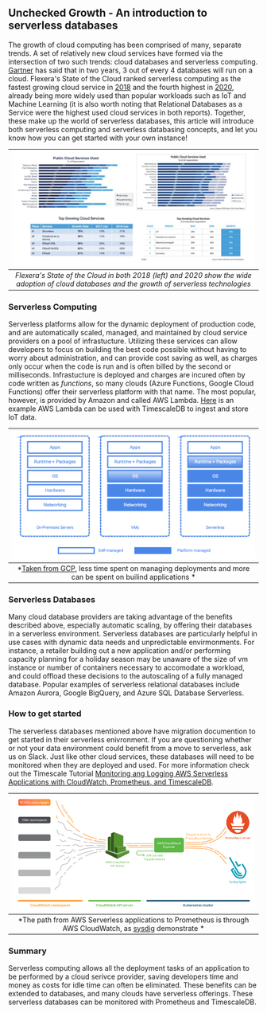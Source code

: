 ## Unchecked Growth - An introduction to serverless databases

The growth of cloud computing has been comprised of many, separate trends. A set of relatively new cloud services have formed via the intersection of two such trends: cloud databases and serverless computing. [Gartner](https://www.gartner.com/en/newsroom/press-releases/2019-07-01-gartner-says-the-future-of-the-database-market-is-the) has said that in two years, 3 out of every 4 databases will run on a cloud. Flexera's State of the Cloud ranked serverless computing as the fastest growing cloud service in [2018](https://www.suse.com/media/report/rightscale_2018_state_of_the_cloud_report.pdf) and the fourth highest in [2020](https://info.flexera.com/SLO-CM-REPORT-State-of-the-Cloud-2020), already being more widely used than popular workloads such as IoT and Machine Learning (it is also worth noting that Relational Databases as a Service were the highest used cloud services in both reports). Together, these make up the world of serverless databases, this article will introduce both serverless computing and serverless databasing concepts, and let you know how you can get started with your own instance!

|![299769BD-38FB-491C-AC9D-82F93F00D1C7.jpeg](https://github.com/PubChimps/Timescale/blob/master/images/299769BD-38FB-491C-AC9D-82F93F00D1C7.jpeg?raw=true) |  
|:--:| 
| *Flexera's State of the Cloud in both 2018 (left) and 2020 show the wide adoption of cloud databases and the growth of serverless technologies* |

### Serverless Computing

Serverless platforms allow for the dynamic deployment of production code, and are automatically scaled, managed, and maintained by cloud service providers on a pool of infrastucture. Utilizing these services can allow developers to focus on building the best code possible without having to worry about administration, and can provide cost saving as well, as charges only occur when the code is run and is often billed by the second or milliseconds. Infrastucture is deployed and charges are incured often by code written as *functions*, so many clouds (Azure Functions, Google Cloud Functions) offer their serverless platform with that name. The most popular, however, is provided by Amazon and called AWS Lambda. [Here](https://blog.timescale.com/blog/using-aws-lambda-with-timescale-cloud-for-iot-data/) is an example AWS Lambda can be used with TimescaleDB to ingest and store IoT data.

|![78231136-1E62-444A-8B72-3779D1D1F752.png](https://github.com/PubChimps/Timescale/blob/master/images/78231136-1E62-444A-8B72-3779D1D1F752.png?raw=true) |  
|:--:| 
| *[Taken from GCP](https://medium.com/google-cloud/serverless-on-google-cloud-platform-an-introduction-with-serverless-store-demo-41992dec085), less time spent on managing deployments and more can be spent on builind applications * |

### Serverless Databases

Many cloud database providers are taking advantage of the benefits described above, especially automatic scaling, by offering their databases in a serverless environment. Serverless databases are particularly helpful in use cases with dynamic data needs and unpredictable envirmonments. For instance, a retailer building out a new application and/or performing capacity planning for a holiday season may be unaware of the size of vm instance or number of containers necessary to accomodate a workload, and could offload these decisions to the autoscaling of a fully managed database. Popular examples of serverless relational databases include Amazon Aurora, Google BigQuery, and Azure SQL Database Serverless.

### How to get started

The serverless databases mentioned above have migration documention to get started in their serverless enivronment. If you are questioning whether or not your data environment could benefit from a move to serverless, ask us on Slack. Just like other cloud services, these databases will need to be monitored when they are deployed and used. For more information check out the Timescale Tutorial [Monitoring ang Logging AWS Serverless Applications with CloudWatch, Prometheus, and TimescaleDB](https://github.com/PubChimps/Timescale/edit/master/README.md).

|![87364E64-A0F7-4154-B6DB-6535F83138B0.png](https://github.com/PubChimps/Timescale/blob/master/images/87364E64-A0F7-4154-B6DB-6535F83138B0.png?raw=true) |  
|:--:| 
| *The path from AWS Serverless applications to Prometheus is through AWS CloudWatch, as [sysdig](https://sysdig.com/blog/monitor-aws-fargate-prometheus/#the-rise-of-serverless) demonstrate * |

### Summary

Serverless computing allows all the deployment tasks of an application to be performed by a cloud serivce provider, saving developers time and money as costs for idle time can often be eliminated. These benefits can be extended to databases, and many clouds have serverless offerings. These serverless databases can be monitored with Prometheus and TimescaleDB.
